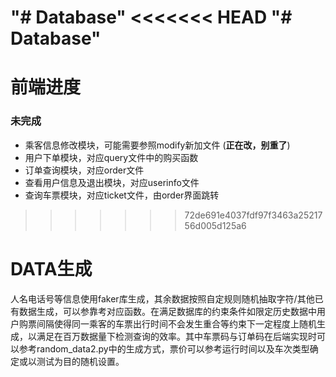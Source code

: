 "# Database" 
<<<<<<< HEAD
"# Database" 
=======
# 前端进度
### 未完成
- 乘客信息修改模块，可能需要参照modify新加文件
(**正在改，别重了**) 
- 用户下单模块，对应query文件中的购买函数
- 订单查询模块，对应order文件
- 查看用户信息及退出模块，对应userinfo文件
- 查询车票模块，对应ticket文件，由order界面跳转
>>>>>>> 72de691e4037fdf97f3463a2521756d005d125a6

# DATA生成

人名电话号等信息使用faker库生成，其余数据按照自定规则随机抽取字符/其他已有数据生成，可以参靠考对应函数。在满足数据库的约束条件如限定历史数据中用户购票间隔使得同一乘客的车票出行时间不会发生重合等约束下一定程度上随机生成，以满足在百万数据量下检测查询的效率。其中车票码与订单码在后端实现时可以参考random_data2.py中的生成方式，票价可以参考运行时间以及车次类型确定或以测试为目的随机设置。
